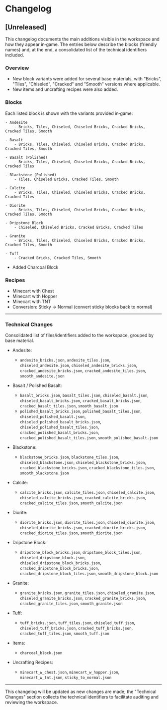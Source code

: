 # Changelog

## [Unreleased]

This changelog documents the main additions visible in the workspace and how they appear in‑game. The entries below describe the blocks (friendly names) and, at the end, a consolidated list of the technical identifiers included.

### Overview
- New block variants were added for several base materials, with "Bricks", "Tiles", "Chiseled", "Cracked" and "Smooth" versions where applicable.
- New items and uncrafting recipes were also added.

### Blocks
Each listed block is shown with the variants provided in‑game:

    - Andesite
        - Bricks, Tiles, Chiseled, Chiseled Bricks, Cracked Bricks, Cracked Tiles, Smooth

    - Basalt
        - Bricks, Tiles, Chiseled, Chiseled Bricks, Cracked Bricks, Cracked Tiles, Smooth

    - Basalt (Polished)
        - Bricks, Tiles, Chiseled, Chiseled Bricks, Cracked Bricks, Cracked Tiles

    - Blackstone (Polished)
        - Tiles, Chiseled Bricks, Cracked Tiles, Smooth

    - Calcite
        - Bricks, Tiles, Chiseled, Chiseled Bricks, Cracked Bricks, Cracked Tiles

    - Diorite
        - Bricks, Tiles, Chiseled, Chiseled Bricks, Cracked Bricks, Cracked Tiles, Smooth

    - Dripstone Block
        - Chiseled, Chiseled Bricks, Cracked Bricks, Cracked Tiles

    - Granite
        - Bricks, Tiles, Chiseled, Chiseled Bricks, Cracked Bricks, Cracked Tiles, Smooth

    - Tuff
        - Cracked Bricks, Cracked Tiles, Smooth

- Added Charcoal Block

### Recipes
- Minecart with Chest
- Minecart with Hopper
- Minecart with TNT
- Conversion: Sticky → Normal (convert sticky blocks back to normal)

---

### Technical Changes
Consolidated list of files/identifiers added to the workspace, grouped by base material.

- Andesite:
    - `andesite_bricks.json`, `andesite_tiles.json`, `chiseled_andesite.json`, `chiseled_andesite_bricks.json`, `cracked_andesite_bricks.json`, `cracked_andesite_tiles.json`, `smooth_andesite.json`

- Basalt / Polished Basalt:
    - `basalt_bricks.json`, `basalt_tiles.json`, `chiseled_basalt.json`, `chiseled_basalt_bricks.json`, `cracked_basalt_bricks.json`, `cracked_basalt_tiles.json`, `smooth_basalt.json`
    - `polished_basalt_bricks.json`, `polished_basalt_tiles.json`, `chiseled_polished_basalt.json`, `chiseled_polished_basalt_bricks.json`, `chiseled_polished_basalt_tiles.json`, `cracked_polished_basalt_bricks.json`, `cracked_polished_basalt_tiles.json`, `smooth_polished_basalt.json`

- Blackstone:
    - `blackstone_bricks.json`, `blackstone_tiles.json`, `chiseled_blackstone.json`, `chiseled_blackstone_bricks.json`, `cracked_blackstone_bricks.json`, `cracked_blackstone_tiles.json`, `smooth_blackstone.json`

- Calcite:
    - `calcite_bricks.json`, `calcite_tiles.json`, `chiseled_calcite.json`, `chiseled_calcite_bricks.json`, `cracked_calcite_bricks.json`, `cracked_calcite_tiles.json`, `smooth_calcite.json`

- Diorite:
    - `diorite_bricks.json`, `diorite_tiles.json`, `chiseled_diorite.json`, `chiseled_diorite_bricks.json`, `cracked_diorite_bricks.json`, `cracked_diorite_tiles.json`, `smooth_diorite.json`

- Dripstone Block:
    - `dripstone_block_bricks.json`, `dripstone_block_tiles.json`, `chiseled_dripstone_block.json`, `chiseled_dripstone_block_bricks.json`, `cracked_dripstone_block_bricks.json`, `cracked_dripstone_block_tiles.json`, `smooth_dripstone_block.json`

- Granite:
    - `granite_bricks.json`, `granite_tiles.json`, `chiseled_granite.json`, `chiseled_granite_bricks.json`, `cracked_granite_bricks.json`, `cracked_granite_tiles.json`, `smooth_granite.json`

- Tuff:
    - `tuff_bricks.json`, `tuff_tiles.json`, `chiseled_tuff.json`, `chiseled_tuff_bricks.json`, `cracked_tuff_bricks.json`, `cracked_tuff_tiles.json`, `smooth_tuff.json`

- Items:
    - `charcoal_block.json`

- Uncrafting Recipes:
    - `minecart_w_chest.json`, `minecart_w_hopper.json`, `minecart_w_tnt.json`, `sticky_to_normal.json`

---

This changelog will be updated as new changes are made; the "Technical Changes" section collects the technical identifiers to facilitate auditing and reviewing the workspace.
